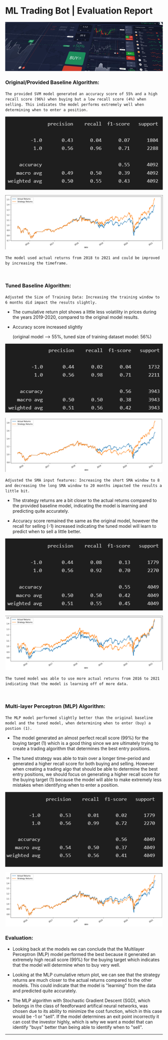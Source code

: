 # ML Trading Bot | Evaluation Report

![Decorative image.](../Images/14-challenge-image.png)


### Original/Provided Baseline Algorithm:

`The provided SVM model generated an accuracy score of 55% and a high recall score (96%) when buying but a low recall score (4%) when selling. This indicates the model performs extremely well when determining when to enter a position.`

<p align="center">
  <img src="../Plots/classification_report_provided_baseline_model.png"/>
</p>

<p align="center">
  <img src="../Plots/cumulative_return_plot_provided_baseline_model.png"/>
</p>

`The model used actual returns from 2018 to 2021 and could be improved by increasing the timeframe.`

</br>

### Tuned Baseline Algorithm:

`Adjusted the Size of Training Data: Increasing the training window to 6 months did impact the results slightly.`

* The cumulative return plot shows a little less volatility in prices during the years 2019-2020, compared to the original model results.

* Accuracy score increased slightly

    (original model --> 55%, tuned size of training dataset model: 56%)

<p align="center">
  <img src="../Plots/classification_report_tuned_baseline_model_step_1.png"/>
</p>

<p align="center">
  <img src="../Plots/cumulative_return_plot_tuned_baseline_model_step_1.png"/>
</p>

`Adjusted the SMA input features: Increasing the short SMA window to 8 and decreasing the long SMA window to 20 months impacted the results a little bit.`

* The strategy returns are a bit closer to the actual returns compared to the provided baseline model, indicating the model is learning and predicting quite accurately.

* Accuracy score remained the same as the original model, however the recall for selling (-1) increased indicating the tuned model will learn to predict when to sell a little better.

<p align="center">
  <img src="../Plots/classification_report_tuned_baseline_model_step_2.png"/>
</p>

<p align="center">
  <img src="../Plots/cumulative_return_plot_tuned_baseline_model_step_2.png"/>
</p>

`The tuned model was able to use more actual returns from 2016 to 2021 indicating that the model is learning off of more data.`

</br>

### Multi-layer Perceptron (MLP) Algorithm:

`The MLP model performed slightly better than the original baseline model and the tuned model, when determining when to enter (buy) a postion (1).`

* The model generated an almost perfect recall score (99%) for the buying target (1) which is a good thing since we are ultimately trying to create a trading algorithm that determines the best entry positions.

* The tuned strategy was able to train over a longer time-period and generated a higher recall score for both buying and selling. However when creating a trading algo that should be able to determine the best entry positions, we should focus on generating a higher recall score for the buying target (1) because the model will able to make extremely less mistakes when identifying when to enter a position.

<p align="center">
  <img src="../Plots/classification_report_MLP_model.png"/>
</p>

<p align="center">
  <img src="../Plots/cumulative_return_plot_MLP_model.png"/>
</p>

### Evaluation:

* Looking back at the models we can conclude that the Multilayer Perceptron (MLP) model performed the best because it generated an extremely high recall score (99%) for the buying target which indicates that the model will determine when to buy very well.
  
* Looking at the MLP cumulative return plot, we can see that the strategy returns are much closer to the actual returns compared to the other models. This could indicate that the model is "learning" from the data and predicted quite accurately.
  
* The MLP algorithm with Stochastic Gradient Descent (SGD), which belongs in the class of feedforward artifical neural networks, was chosen due to its ability to minimize the cost function, which in this case would be -1 or "sell". If the model determines an exit point incorrectly it can cost the investor highly, which is why we want a model that can identify "buys" better than being able to identify when to "sell".

---
